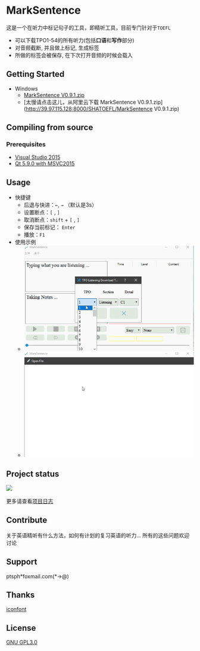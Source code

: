 # MarkSentence 
这是一个在听力中标记句子的工具，即精听工具，目前专门针对于`TOEFL`

- 可以下载TPO1-54的所有听力(包括**口语**和**写作**部分)
- 对音频截断, 并且做上标记, 生成标签
- 所做的标签会被保存, 在下次打开音频的时候会载入

## Getting Started 
- Windows
	- [MarkSentence V0.9.1.zip](https://github.com/Gltina/MarkSencent/releases/download/V1.0/MarkSentence.V0.9.1.zip)
	- [太慢请点击这儿，从阿里云下载 MarkSentence V0.9.1.zip](http://39.97.115.128:8000/SHATOEFL/MarkSentence V0.9.1.zip)

## Compiling from source
### Prerequisites
- [Visual Studio 2015](ed2k://|file|en_visual_studio_professional_2015_x86_x64_dvd_6846629.iso|4070930432|A40FEC08A6758EEF5957D565EF27F2AD|/)
- [Qt 5.9.0 with MSVC2015](https://mirrors.tuna.tsinghua.edu.cn/qt/official_releases/qt/5.9/5.9.0/qt-opensource-windows-x86-5.9.0.exe)

## Usage
- 快捷键
	- 后退与快进：`←`, `→` （默认是3s）
	- 设置断点：`[` , `]`
	- 取消断点：`shift` + `[` , `]`
	- 保存当前标记： `Enter`
	- 播放：`F1`
- 使用示例
	- ![在线下载](./samples/use_download.gif)
	- ![精听的基本操作](./samples/use_listening.gif)

## Project status
![](https://img.shields.io/appveyor/ci/gruntjs/grunt.svg)

更多请查看[项目日志](log/README.md)

## Contribute
关于英语精听有什么方法，如何有计划的复习英语的听力... 所有的这些问题欢迎讨论

## Support
ptsph\*foxmail.com(*->@) 

## Thanks 
[iconfont](https://www.iconfont.cn/home/index)

## License
[GNU GPL3.0](https://github.com/Gltina/MarkSencent/blob/master/LICENSE)
